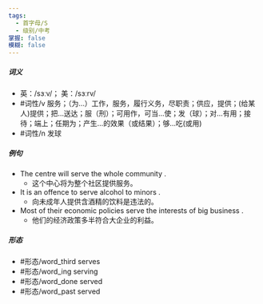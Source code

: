 ```yaml
---
tags:
  - 首字母/S
  - 级别/中考
掌握: false
模糊: false
---
```

##### 词义
- 英：/sɜːv/； 美：/sɜːrv/
- #词性/v  服务；（为…）工作，服务，履行义务，尽职责；供应，提供；(给某人)提供；把…送达；服（刑）；可用作，可当…使；发（球）；对…有用；接待；端上；任期为；产生…的效果（或结果）；够…吃(或用)
- #词性/n  发球
##### 例句
- The centre will serve the whole community .
	- 这个中心将为整个社区提供服务。
- It is an offence to serve alcohol to minors .
	- 向未成年人提供含酒精的饮料是违法的。
- Most of their economic policies serve the interests of big business .
	- 他们的经济政策多半符合大企业的利益。
##### 形态
- #形态/word_third serves
- #形态/word_ing serving
- #形态/word_done served
- #形态/word_past served
